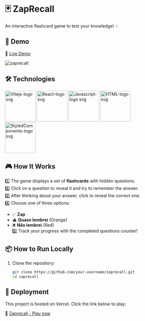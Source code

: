 # 🃏 ZapRecall

An interactive flashcard game to test your knowledge! 💡

## 📸 Demo

🔗 [Live Demo](https://zaprecall-react-mobile.vercel.app/)

![zaprecall](https://github.com/user-attachments/assets/931612b3-e661-4925-bd30-a87af871b26e)


## 🛠️ Technologies

<img src="https://github.com/user-attachments/assets/738587c7-5fd0-4f7f-a78f-d958f7dda234" alt="Vitejs-logo svg" width="100" /> 
<img src="https://github.com/user-attachments/assets/d21e739f-63cb-474b-9a8a-ceddba4355c0" alt="React-logo svg" width="100" /> 
<img src="https://github.com/user-attachments/assets/36298df6-ccaa-4abb-b7e9-1e14e9d84260" alt="Javascript-logo svg" width="100" /> 
<img src="https://github.com/user-attachments/assets/46417f36-70df-49ad-a3e3-631d13576e8a" alt="HTML-logo svg" width="100" /> 
<img src="https://github.com/user-attachments/assets/09f32560-5b50-4117-afcf-1eb14183c346" alt="StyledComponents-logo svg" width="100" /> 



## 🎮 How It Works

1️⃣ The game displays a set of **flashcards** with hidden questions.  
2️⃣ Click on a question to reveal it and try to remember the answer.  
3️⃣ After thinking about your answer, click to reveal the correct one.  
4️⃣ Choose one of three options:  
   - ✅ **Zap**
   - ⚠️ **Quase lembrei** (Orange)  
   - ❌ **Não lembrei** (Red)  
5️⃣ Track your progress with the completed questions counter!

## 📦 How to Run Locally

1. Clone the repository:  
   ```bash
   git clone https://github.com/your-username/zaprecall.git
   cd zaprecall

## 🚀 Deployment
  This project is hosted on Vercel. Click the link below to play:
  
  🔗 [Zaprecall - Play now](https://zaprecall-react-mobile.vercel.app/)
